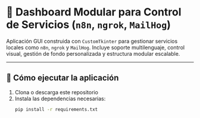 # 🧠 Dashboard Modular para Control de Servicios (`n8n`, `ngrok`, `MailHog`)

Aplicación GUI construida con `CustomTkinter` para gestionar servicios locales como `n8n`, `ngrok` y `MailHog`. Incluye soporte multilenguaje, control visual, gestión de fondo personalizada y estructura modular escalable.

---

## 🚀 Cómo ejecutar la aplicación

1. Clona o descarga este repositorio
2. Instala las dependencias necesarias:
   ```bash
   pip install -r requirements.txt